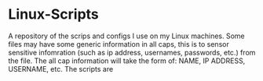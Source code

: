 # Linux-Scripts
A repository of the scrips and configs I use on my Linux machines. Some files may have some generic information in all caps, this is to sensor sensitive infomration (such as ip address, usernames, passwords, etc.) from the file. The all cap information will take the form of: NAME, IP ADDRESS, USERNAME, etc.
The scripts are 
